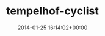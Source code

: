 ---
title:		"tempelhof-cyclist"
type:		"photos"
mediatype:		"upload"
description:		"TBC"
date:		"2014-01-25 16:14:02+00:00"
album:		"city"
filename:		"tempelhof-cyclist.md"
series:		""
cl_public_id:		"city/tempelhof-cyclist"
cl_version:		1497000441
format:		"tiff"
bytes:		5430856
width:		2560
height:		1440
colours:
- "#ACBBC6"
- "#BCC5D0"
- "#D1C9C0"
- "#93887A"
- "#8D7960"
- "#5B5F6A"
- "#343E4C"
- "#40434E"
- "#DFDFDB"
- "#8A6D54"
- "#6893B2"
- "#7F8D95"
- "#253743"
- "#DADCDA"
- "#838577"
- "#507691"
- "#7C857E"
exposure_mode:		"Auto"
program:		"Program AE"
aperture:		"10.0"
focal_length:		"195.0 mm"
iso:		"100"
shutter_speed:		"1/400"
metering:		"Multi-segment"
flash:		"Off, Did not fire"
white_balance:		"Custom"
colour_temp:		"4400"
has_crop:		"true"
orientation:		"Horizontal (normal)"
camera_model:		"NIKON D800"
lens_info:		"70-200mm f/2.8"
artist:		"No artist info"
x_resolution:		"300"
y_resolution:		"300"
---